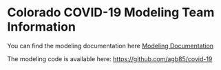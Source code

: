 
# Colorado COVID-19 Modeling Team Information

You can find the modeling documentation here
[Modeling Documentation](CO_COVID_Modeling/SEIR_Documentation.pdf)

The modeling code is available here:
https://github.com/agb85/covid-19